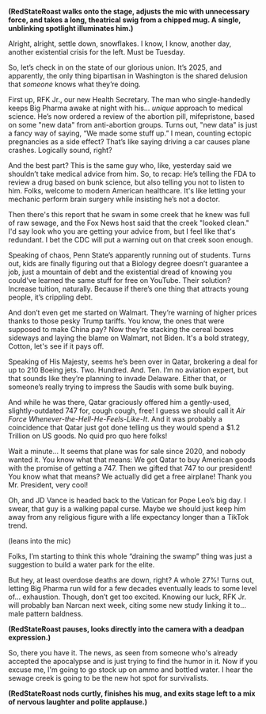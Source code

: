 **(RedStateRoast walks onto the stage, adjusts the mic with unnecessary force, and takes a long, theatrical swig from a chipped mug. A single, unblinking spotlight illuminates him.)**

Alright, alright, settle down, snowflakes. I know, I know, another day, another existential crisis for the left. Must be Tuesday.

So, let’s check in on the state of our glorious union. It’s 2025, and apparently, the only thing bipartisan in Washington is the shared delusion that *someone* knows what they’re doing.

First up, RFK Jr., our new Health Secretary. The man who single-handedly keeps Big Pharma awake at night with his… *unique* approach to medical science. He’s now ordered a review of the abortion pill, mifepristone, based on some "new data" from anti-abortion groups. Turns out, "new data" is just a fancy way of saying, “We made some stuff up.” I mean, counting ectopic pregnancies as a side effect? That’s like saying driving a car causes plane crashes. Logically sound, right?

And the best part? This is the same guy who, like, yesterday said we shouldn’t take medical advice from him. So, to recap: He’s telling the FDA to review a drug based on bunk science, but also telling you not to listen to him. Folks, welcome to modern American healthcare. It's like letting your mechanic perform brain surgery while insisting he’s not a doctor.

Then there's this report that he swam in some creek that he knew was full of raw sewage, and the Fox News host said that the creek "looked clean." I'd say look who you are getting your advice from, but I feel like that's redundant. I bet the CDC will put a warning out on that creek soon enough. 

Speaking of chaos, Penn State’s apparently running out of students. Turns out, kids are finally figuring out that a Biology degree doesn’t guarantee a job, just a mountain of debt and the existential dread of knowing you could've learned the same stuff for free on YouTube. Their solution? Increase tuition, naturally. Because if there’s one thing that attracts young people, it’s crippling debt.

And don’t even get me started on Walmart. They’re warning of higher prices thanks to those pesky Trump tariffs. You know, the ones that were supposed to make China pay? Now they’re stacking the cereal boxes sideways and laying the blame on Walmart, not Biden. It's a bold strategy, Cotton, let's see if it pays off.

Speaking of His Majesty, seems he’s been over in Qatar, brokering a deal for up to 210 Boeing jets. Two. Hundred. And. Ten. I’m no aviation expert, but that sounds like they’re planning to invade Delaware. Either that, or someone’s really trying to impress the Saudis with some bulk buying.

And while he was there, Qatar graciously offered him a gently-used, slightly-outdated 747 for, cough cough, free! I guess we should call it *Air Force Whenever-the-Hell-He-Feels-Like-It*. And it was probably a coincidence that Qatar just got done telling us they would spend a $1.2 Trillion on US goods. No quid pro quo here folks!

Wait a minute... It seems that plane was for sale since 2020, and nobody wanted it. You know what that means: We got Qatar to buy American goods with the promise of getting a 747. Then we gifted that 747 to our president! You know what that means? We actually did get a free airplane! Thank you Mr. President, very cool!

Oh, and JD Vance is headed back to the Vatican for Pope Leo’s big day. I swear, that guy is a walking papal curse. Maybe we should just keep him away from any religious figure with a life expectancy longer than a TikTok trend.

(leans into the mic)

Folks, I’m starting to think this whole “draining the swamp” thing was just a suggestion to build a water park for the elite.

But hey, at least overdose deaths are down, right? A whole 27%! Turns out, letting Big Pharma run wild for a few decades eventually leads to some level of… exhaustion. Though, don’t get too excited. Knowing our luck, RFK Jr. will probably ban Narcan next week, citing some new study linking it to… male pattern baldness.

**(RedStateRoast pauses, looks directly into the camera with a deadpan expression.)**

So, there you have it. The news, as seen from someone who's already accepted the apocalypse and is just trying to find the humor in it. Now if you excuse me, I'm going to go stock up on ammo and bottled water. I hear the sewage creek is going to be the new hot spot for survivalists.

**(RedStateRoast nods curtly, finishes his mug, and exits stage left to a mix of nervous laughter and polite applause.)**